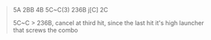 > 5A 2BB 4B 5C~C(3) 236B j[C] 2C
> 
> 5C~C > 236B, cancel at third hit, since the last hit it's high launcher that screws the combo

